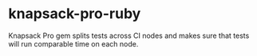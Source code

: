 # knapsack-pro-ruby
Knapsack Pro gem splits tests across CI nodes and makes sure that tests will run comparable time on each node.
